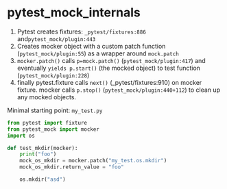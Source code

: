 # pytest_mock_internals
1. Pytest creates fixtures: `_pytest/fixtures:886` and`pytest_mock/plugin:443`
2. Creates mocker object with a custom patch function (`pytest_mock/plugin:55`) as a wrapper around `mock.patch`
3. `mocker.patch()` calls `p=mock.patch()` (`pytest_mock/plugin:417`) and eventually `yields p.start()` (the mocked object) to test function (`pytest_mock/plugin:228`)
4. finally pytest.fixture calls `next()` (_pytest/fixtures:910) on mocker fixture. mocker calls `p.stop()` (`pytest_mock/plugin:440+112`) to clean up any mocked objects.

Minimal starting point: `my_test.py`
```python
from pytest import fixture
from pytest_mock import mocker
import os

def test_mkdir(mocker):
    print("foo")
    mock_os_mkdir = mocker.patch("my_test.os.mkdir")
    mock_os_mkdir.return_value = "foo"

    os.mkdir("asd")
```
